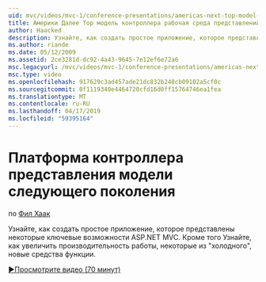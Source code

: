 ```yaml
---
uid: mvc/videos/mvc-1/conference-presentations/americas-next-top-model-view-controller-framework
title: Америки Далее Top модель контроллера рабочая среда представлений | Документация Майкрософт
author: Haacked
description: Узнайте, как создать простое приложение, которое представлены некоторые ключевые возможности ASP.NET MVC. Кроме того, узнайте, как повысить производительность с помощью некоторых...
ms.author: riande
ms.date: 05/12/2009
ms.assetid: 2ce3281d-dc92-4a43-9645-7e12ef6e72a6
msc.legacyurl: /mvc/videos/mvc-1/conference-presentations/americas-next-top-model-view-controller-framework
msc.type: video
ms.openlocfilehash: 917629c3ad457ade21dc832b248cb09102a5cf0c
ms.sourcegitcommit: 0f1119340e4464720cfd16d0ff15764746ea1fea
ms.translationtype: MT
ms.contentlocale: ru-RU
ms.lasthandoff: 04/17/2019
ms.locfileid: "59395164"
---
```

# <a name="americas-next-top-model-view-controller-framework"></a>Платформа контроллера представления модели следующего поколения

по [Фил Хаак](https://github.com/Haacked)

Узнайте, как создать простое приложение, которое представлены некоторые ключевые возможности ASP.NET MVC. Кроме того Узнайте, как увеличить производительность работы, некоторые из "холодного", новые средства функции.

[&#9654;Просмотрите видео (70 минут)](https://channel9.msdn.com/Blogs/ASP-NET-Site-Videos/americas-next-top-model-view-controller-framework)
